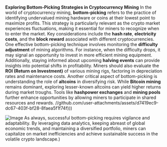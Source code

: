 **Exploring Bottom-Picking Strategies in Cryptocurrency Mining**
In the world of cryptocurrency mining, **bottom-picking** refers to the practice of identifying undervalued mining hardware or coins at their lowest point to maximize profits. This strategy is particularly relevant as the crypto market experiences fluctuations, making it essential for miners to recognize when to enter the market. Key considerations include the **hash rate**, **electricity costs**, and the **block reward** associated with different cryptocurrencies.
One effective bottom-picking technique involves monitoring the **difficulty adjustment** of mining algorithms. For instance, when the difficulty drops, it may signal an opportunity to invest in more efficient mining equipment. Additionally, staying informed about upcoming **halving events** can provide insights into potential shifts in profitability. Miners should also evaluate the **ROI (Return on Investment)** of various mining rigs, factoring in depreciation rates and maintenance costs.
Another critical aspect of bottom-picking is understanding the role of **altcoins** in diversifying risk. While **Bitcoin mining** remains dominant, exploring lesser-known altcoins can yield higher returns during market troughs. Tools like **hashpower exchanges** and **mining pools** further enhance opportunities by allowing miners to participate in shared resources and rewards.
 //github.com/user-attachments/assets/d7419ec9-dc67-403f-bf28-8faea5f1f74f)))

![Image](https://github.com/user-attachments/assets/d7419ec9-dc67-403f-bf28-8faea5f1f74f)
As always, successful bottom-picking requires vigilance and adaptability. By leveraging data analytics, keeping abreast of global economic trends, and maintaining a diversified portfolio, miners can capitalize on market inefficiencies and achieve sustainable success in the volatile crypto landscape.)
